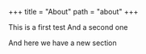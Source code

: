 +++
title = "About"
path = "about"
+++

This is a first test
And a second one

And here we have a new section
